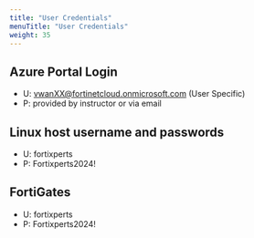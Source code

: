 ```yaml
---
title: "User Credentials"
menuTitle: "User Credentials"
weight: 35
---
```


## Azure Portal Login

- U:  <vwanXX@fortinetcloud.onmicrosoft.com>  (User Specific)
- P:  provided by instructor or via email

## Linux host username and passwords

- U:  fortixperts
- P:  Fortixperts2024!

## FortiGates

- U:  fortixperts
- P:  Fortixperts2024!
